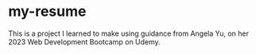 # my-resume

This is a project I learned to make using guidance from Angela Yu, on her 2023 Web Development Bootcamp on Udemy.
